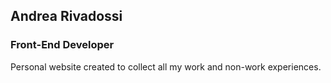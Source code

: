 ## Andrea Rivadossi
### Front-End Developer

Personal website created to collect all my work and non-work experiences.
